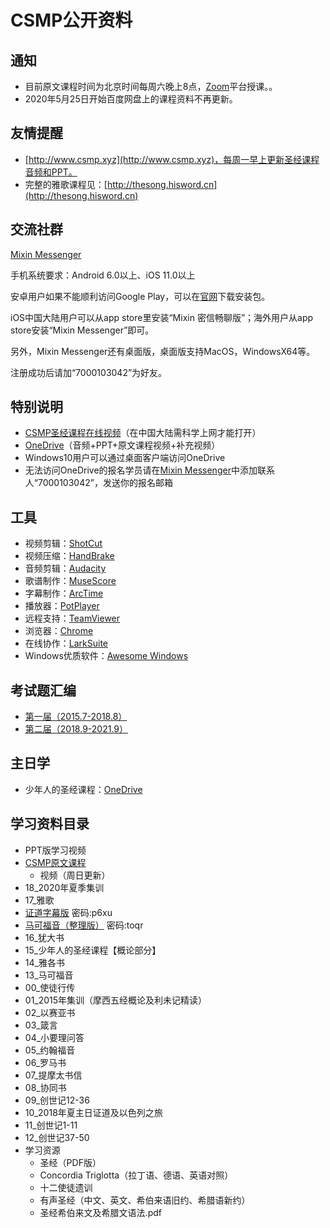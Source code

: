 # CSMP公开资料

## 通知

* 目前原文课程时间为北京时间每周六晚上8点，[Zoom](/zoom.md)平台授课。。
* 2020年5月25日开始百度网盘上的课程资料不再更新。

## 友情提醒

* [http://www.csmp.xyz](http://www.csmp.xyz)，每周一早上更新圣经课程音频和PPT。
* 完整的雅歌课程见：[http://thesong.hisword.cn](http://thesong.hisword.cn)

## 交流社群

[Mixin Messenger](https://mixin.one/messenger)

手机系统要求：Android 6.0以上、iOS 11.0以上

安卓用户如果不能顺利访问Google Play，可以在[官网](https://mixin.one/messenger)下载安装包。

iOS中国大陆用户可以从app store里安装“Mixin 密信畅聊版”；海外用户从app store安装“Mixin Messenger”即可。

另外，Mixin Messenger还有桌面版，桌面版支持MacOS，WindowsX64等。

注册成功后请加“7000103042”为好友。

## 特别说明

* [CSMP圣经课程在线视频](https://www.youtube.com/channel/UC2MgB-upjmPWAP_p7hdk_MQ)（在中国大陆需科学上网才能打开）
* [OneDrive](https://1drv.ms/f/s!AgnuHY2oXaZp_HPkjxIc4fSR_hRc)（音频+PPT+原文课程视频+补充视频）
* Windows10用户可以通过桌面客户端访问OneDrive
* 无法访问OneDrive的报名学员请在[Mixin Messenger](https://mixin.one/messenger)中添加联系人“7000103042”，发送你的报名邮箱

## 工具

* 视频剪辑：[ShotCut](https://shotcut.org/)
* 视频压缩：[HandBrake](https://handbrake.fr/)
* 音频剪辑：[Audacity](https://www.audacityteam.org/)
* 歌谱制作：[MuseScore](https://musescore.org/)
* 字幕制作：[ArcTime](https://www.arctime.cn/)
* 播放器：[PotPlayer](https://potplayer.daum.net/)
* 远程支持：[TeamViewer](https://www.teamviewer.com/)
* 浏览器：[Chrome](https://www.google.com/intl/zh-CN/chrome/)
* 在线协作：[LarkSuite](https://www.larksuite.com)
* Windows优质软件：[Awesome Windows](https://github.com/Awesome-Windows/Awesome/blob/master/README-cn.md)

## 考试题汇编

* [第一届（2015.7-2018.8）](./csmp-exam-1st.md)  
* [第二届（2018.9-2021.9）](./csmp-exam-2nd.md)  

## 主日学

* 少年人的圣经课程：[OneDrive](https://1drv.ms/u/s!AgnuHY2oXaZpgbYlM2JSVvocUY-E9g?e=08qicA)

## 学习资料目录

* PPT版学习视频
* [CSMP原文课程](https://pan.baidu.com/s/1ZPt9z9TC-e0gKSqs6PsrFw)
  * 视频（周日更新）
* 18_2020年夏季集训
* 17_雅歌
* [证道字幕版](https://pan.baidu.com/s/19Y_vRgGvRRwGkzNMPLCR1g) 密码:p6xu
* [马可福音（整理版）](https://pan.baidu.com/s/1k21RPagDL2t2SxvAeydaMA) 密码:toqr
* 16_犹大书
* 15_少年人的圣经课程【概论部分】
* 14_雅各书
* 13_马可福音
* 00_使徒行传
* 01_2015年集训（摩西五经概论及利未记精读）
* 02_以赛亚书
* 03_箴言
* 04_小要理问答
* 05_约翰福音
* 06_罗马书
* 07_提摩太书信
* 08_协同书
* 09_创世记12-36
* 10_2018年夏主日证道及以色列之旅
* 11_创世记1-11
* 12_创世记37-50
* 学习资源
  * 圣经（PDF版）
  * Concordia Triglotta（拉丁语、德语、英语对照）
  * 十二使徒遗训
  * 有声圣经（中文、英文、希伯来语旧约、希腊语新约）
  * 圣经希伯来文及希腊文语法.pdf
